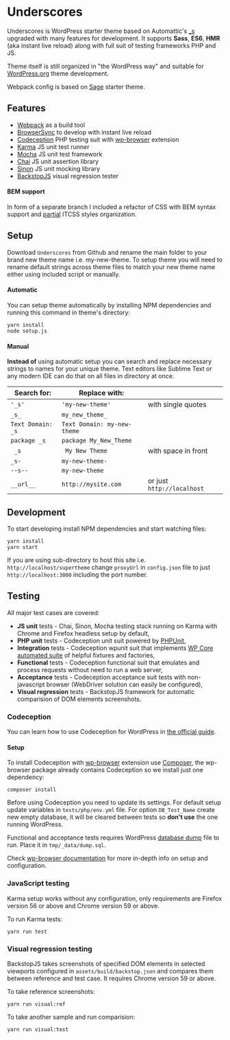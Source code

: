 # Underscores
Underscores is WordPress starter theme based on Automattic's [_s](https://github.com/Automattic/_s) upgraded with many features for development. It supports **Sass**, **ES6**, **HMR** (aka instant live reload) along with full suit of testing frameworks PHP and JS.

Theme itself is still organized in "the WordPress way" and suitable for [WordPress.org](http://wordpress.org/) theme development.

Webpack config is based on [Sage](https://github.com/roots/sage) starter theme.

## Features
* [Webpack](https://webpack.js.org/) as a build tool
* [BrowserSync](https://browsersync.io/) to develop with instant live reload
* [Codeception](http://codeception.com/) PHP testing suit with [wp-browser](https://github.com/lucatume/wp-browser) extension
* [Karma](http://karma-runner.github.io/1.0/index.html) JS unit test runner
* [Mocha](https://mochajs.org/) JS unit test framework
* [Chai](http://chaijs.com/) JS unit assertion library
* [Sinon](http://sinonjs.org/) JS unit mocking library
* [BackstopJS](https://garris.github.io/BackstopJS/) visual regression tester

#### BEM support

In form of a separate branch I included a refactor of CSS with BEM syntax support and [partial](https://csswizardry.com/2015/08/bemit-taking-the-bem-naming-convention-a-step-further/) ITCSS styles organization. 

## Setup
Download `Underscores` from Github and rename the main folder to your brand new theme name i.e. my-new-theme.
To setup theme you will need to rename default strings across theme files to match your new theme name either using included script or manually.

#### Automatic

You can setup theme automatically by installing NPM dependencies and running this command in theme's directory:

```
yarn install
node setup.js
```

#### Manual

**Instead of** using automatic setup you can search and replace necessary strings to names for your unique theme. Text editors like Sublime Text or any modern IDE can do that on all files in directory at once.

| Search for: | Replace with: |  |
|---|---|---|
| `'_s'` | `'my-new-theme'` | with single quotes |
| `_s_` | `my_new_theme_` | |
| `Text Domain: _s` | `Text Domain: my-new-theme` | |
| `package _s` | `package My_New_Theme` |  |
| <code>&nbsp;_s</code> | <code>&nbsp;My New Theme</code> | with space in front |
| `_s-` | `my-new-theme-` | |
| `--s--` | `my-new-theme` | |
| `__url__` | `http://mysite.com` | or just `http://localhost` |

## Development

To start developing install NPM dependencies and start watching files:

```
yarn install
yarn start
```

If you are using sub-directory to host this site i.e. `http://localhost/supertheme` change  `proxyUrl` in `config.json` file to just `http://localhost:3000` including the port number. 

## Testing

All major test cases are covered:

* **JS unit** tests - Chai, Sinon, Mocha testing stack running on Karma with Chrome and Firefox headless setup by default,
* **PHP unit** tests - Codeception unit suit powered by [PHPUnit](https://phpunit.de/),
* **Integration** tests - Codeception wpunit suit that implements [WP Core automated suite](https://make.wordpress.org/core/handbook/testing/automated-testing/phpunit/) of helpful fixtures and factories,
* **Functional** tests - Codeception functional suit that emulates and process requests without need to run a web server,
* **Acceptance** tests - Codeception acceptance suit tests with non-javascript browser (WebDriver solution can easily be configured),
* **Visual regression** tests - BackstopJS framework for automatic comparision of DOM elements screenshots.

### Codeception

You can learn how to use Codeception for WordPress in [the official guide](http://codeception.com/for/wordpress). 

#### Setup

To install Codeception with [wp-browser](https://github.com/lucatume/wp-browser) extension use [Composer](https://getcomposer.org/), the wp-browser package already contains Codeception so we install just one dependency: 

```
composer install
```

Before using Codeception you need to update its settings. For default setup update variables in `tests/php/env.yml` file. For option `DB_Test_Name` create new empty database, it will be cleared between tests so **don't use** the one running WordPress.

Functional and acceptance tests requires WordPress [database dump](https://dev.mysql.com/doc/refman/8.0/en/mysqldump.html) file to run. Place it in `tmp/_data/dump.sql`.

Check [wp-browser documentation](https://github.com/lucatume/wp-browser#modules) for more in-depth info on setup and configuration.

### JavaScript testing

Karma setup works without any configuration, only requirements are Firefox version 56 or above and Chrome version 59 or above.

To run Karma tests:

```
yarn run test
```

### Visual regression testing

BackstopJS takes screenshots of specified DOM elements in selected viewports configured in `assets/build/backstop.json` and compares them between reference and test case. It requires Chrome version 59 or above.

To take reference screenshots:

```
yarn run visual:ref
```

To take another sample and run comparision:

```
yarn run visual:test
```
